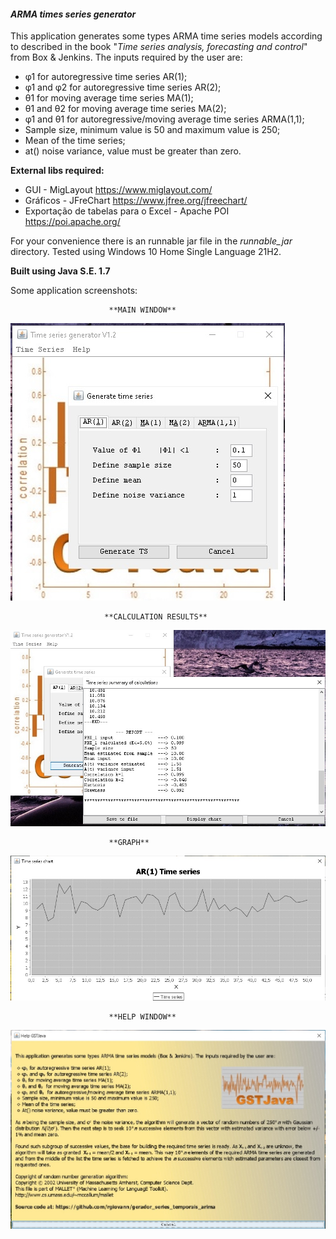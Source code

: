 #### *ARMA times series generator*

This application generates some types ARMA time series models according to described 
in the book "_Time series analysis, forecasting and control_" from Box & Jenkins. 
The inputs required by the user are:
- φ1  for autoregressive time series AR(1);
- φ1  and φ2 for autoregressive time series AR(2);
- θ1 for moving average time series MA(1);
- θ1 and θ2  for moving average time series MA(2);  
- φ1 and θ1  for autoregressive/moving average time series ARMA(1,1);    
- Sample size, minimum value is 50 and maximum value is 250;
- Mean of the time series;
- at() noise variance, value must be greater than zero.

**External libs required:**

-   GUI - MigLayout https://www.miglayout.com/
-   Gráficos - JFreChart https://www.jfree.org/jfreechart/
-   Exportação de tabelas para o Excel - Apache POI https://poi.apache.org/

For your convenience there is an runnable jar file in the _runnable_jar_ directory.
Tested using Windows 10 Home Single Language 21H2.

__Built using Java S.E. 1.7__

Some application screenshots:

                          **MAIN WINDOW**
 
![main window](https://github.com/rgiovann/image-repo/blob/main/TS_FIG1.jpg)


                         **CALCULATION RESULTS**

![calculation results](https://github.com/rgiovann/image-repo/blob/main/TS_FIG2.jpg)

                          **GRAPH**

![graph](https://github.com/rgiovann/image-repo/blob/main/TS_FIG3.jpg)


                          **HELP WINDOW**
              
![graph](https://github.com/rgiovann/image-repo/blob/main/TS_FIG4.jpg)

